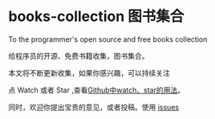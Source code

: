 books-collection 图书集合
================

To the programmer's open source and free books collection  

给程序员的开源、免费书籍收集，图书集合。

本文将不断更新收集，如果你感兴趣，可以持续关注

点 Watch 或者 Star ,查看[Github中watch、star的用法](http://www.waylau.com/github-use-watch-star-fork/)。

同时，欢迎你提出宝贵的意见，或者投稿。使用 [issues](https://github.com/waylau/books-collection/issues) 
